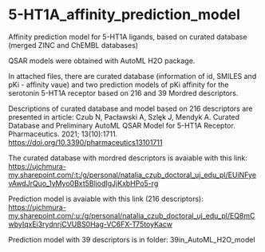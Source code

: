 # 5-HT1A_affinity_prediction_model
Affinity prediction model for 5-HT1A ligands, based on curated database (merged ZINC and ChEMBL databases)

QSAR models were obtained with AutoML H2O package. 

In attached files, there are curated database (information of id, SMILES and pKi - affinity vaue) and two prediction models of pKi affinity for the serotonin 5-HT1A receptor based on 216 and 39 Mordred descriptors.

Descriptions of curated database and model based on 216 descriptors are presented in article: 
Czub N, Pacławski A, Szlęk J, Mendyk A. Curated Database and Preliminary AutoML QSAR Model for 5-HT1A Receptor. Pharmaceutics. 2021; 13(10):1711. https://doi.org/10.3390/pharmaceutics13101711

The curated database with mordred descriptors is avaiable with this link:
https://ujchmura-my.sharepoint.com/:t:/g/personal/natalia_czub_doctoral_uj_edu_pl/EUiNFyevAwdJrQuo_1yMyo0Bxt5BljodIgJjKxbHPo5-rg

Prediction model is avaiable with this link (216 descriptors):
https://ujchmura-my.sharepoint.com/:u:/g/personal/natalia_czub_doctoral_uj_edu_pl/EQ8mCwbyIqxEi3rydnrjCVUBS0Hag-VC6FX-T75toyKacw


Prediction model with 39 descriptors is in folder: 39in_AutoML_H2O_model

